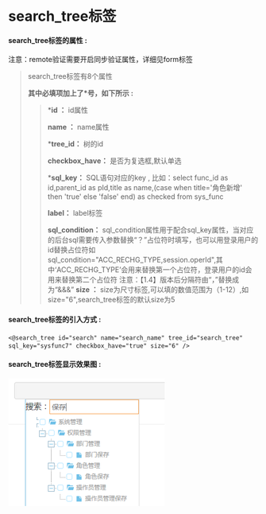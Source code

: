 # search\_tree**标签**

#### search\_tree**标签的属性 :**
注意：remote验证需要开启同步验证属性，详细见form标签

> search\_tree标签有8个属性
>
> **其中必填项加上了\*号，如下所示 :**
>
> > \***id ：** id属性
> >
> > **name ：** name属性
> >
> > \***tree\_id：** 树的id
> >
> > **checkbox\_have：** 是否为复选框,默认单选
> >
> > \***sql\_key：** SQL语句对应的key , 比如：select func\_id as id,parent\_id as pId,title as name,\(case when title='角色新增' then 'true' else 'false' end\) as checked from sys\_func 
> >
> > **label：** label标签
> >
> > **sql\_condition：** sql\_condition属性用于配合sql\_key属性，当对应的后台sql需要传入参数替换“？”占位符时填写，也可以用登录用户的id替换占位符如sql\_condition="ACC\_RECHG\_TYPE,session.operId",其中‘ACC\_RECHG\_TYPE’会用来替换第一个占位符，登录用户的id会用来替换第二个占位符
> >注意：【1.4】版本后分隔符由“，”替换成为“&&&”
> > **size ：** size为尺寸标签,可以填的数值范围为（1-12）,如size="6",search\_tree标签的默认size为5

#### search\_tree标签的引入方式 :

```
<@search_tree id="search" name="search_name" tree_id="search_tree" sql_key="sysfunc7" checkbox_have="true" size="6" />
```

#### search\_tree标签显示效果图 :

![](/assets/search_tree.png)

